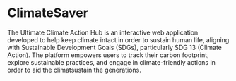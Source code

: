 # ClimateSaver
The Ultimate Climate Action Hub is an interactive web application developed to help keep climate intact in order to sustain human life, aligning with Sustainable Development Goals (SDGs), particularly SDG 13 (Climate Action). The platform empowers users to track their carbon footprint, explore sustainable practices, and engage in climate-friendly actions in order to aid the climatsustain the generations.
